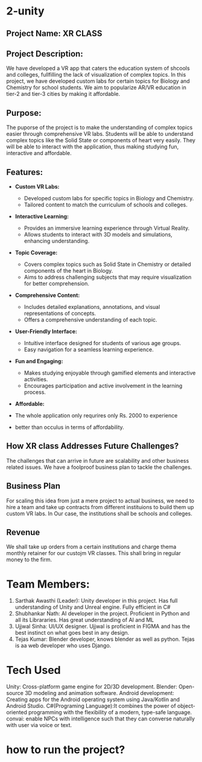 # 2-unity

## Project Name: XR CLASS

## Project Description: 
We have developed a VR app that caters the education system of shcools and colleges, fullfilling the lack of visualization of complex topics. In this project, we have developed custom labs for certain topics for Biology and Chemistry for school students. We aim to popularize AR/VR education in tier-2 and tier-3 cities by making it affordable.

## Purpose: 
The puporse of the project is to make the understanding of complex topics easier through comprehensive VR labs. Students will be able to understand complex topics like the Solid State or components of heart very easily. They will be able to interact with the application, thus making studying fun, interactive and affordable.

## Features:
- **Custom VR Labs:**
  - Developed custom labs for specific topics in Biology and Chemistry.
  - Tailored content to match the curriculum of schools and colleges.

- **Interactive Learning:**
  - Provides an immersive learning experience through Virtual Reality.
  - Allows students to interact with 3D models and simulations, enhancing understanding.

- **Topic Coverage:**
  - Covers complex topics such as Solid State in Chemistry or detailed components of the heart in Biology.
  - Aims to address challenging subjects that may require visualization for better comprehension.

- **Comprehensive Content:**
  - Includes detailed explanations, annotations, and visual representations of concepts.
  - Offers a comprehensive understanding of each topic.

- **User-Friendly Interface:**
  - Intuitive interface designed for students of various age groups.
  - Easy navigation for a seamless learning experience.

- **Fun and Engaging:**
  - Makes studying enjoyable through gamified elements and interactive activities.
  - Encourages participation and active involvement in the learning process.
- **Affordable:**
- The whole application only requrires only Rs. 2000 to experience
- better than occulus in terms of affordability.

## How XR class Addresses Future Challenges?

The challenges that can arrive in future are scalability and other business related issues. We have a foolproof business plan to tackle the challenges.

## Business Plan

For scaling this idea from just a mere project to actual business, we need to hire a team and take up contracts from different instituions to build them up custom VR labs. In Our case, the institutions shall be schools and colleges. 

## Revenue
We shall take up orders from a certain institutions and charge thema monthly retainer for our custojm VR classes. This shall bring in regular money to the firm.

# Team Members:
1. Sarthak Awasthi (Leader): Unity developer in this project. Has full understanding of Unity and Unreal engine. Fully efficient in C#
2. Shubhankar Nath: AI developer in the project. Proficient in Python and all its Librararies. Has great understanding of AI and ML
3. Ujjwal Sinha: UI/UX designer. Ujjwal is proficient in FIGMA and has the best instinct on what goes best in any design.
4. Tejas Kumar: Blender developer, knows blender as well as python. Tejas is aa web developer who uses Django.

# Tech Used

Unity: Cross-platform game engine for 2D/3D development.
Blender: Open-source 3D modeling and animation software.
Android development: Creating apps for the Android operating system using Java/Kotlin and Android Studio.
C#(Programing Language):It combines the power of object-oriented programming with the flexibility of a modern, type-safe language.
convai: enable NPCs with intelligence such that they can converse naturally with user via voice or text.

# how to run the project?


